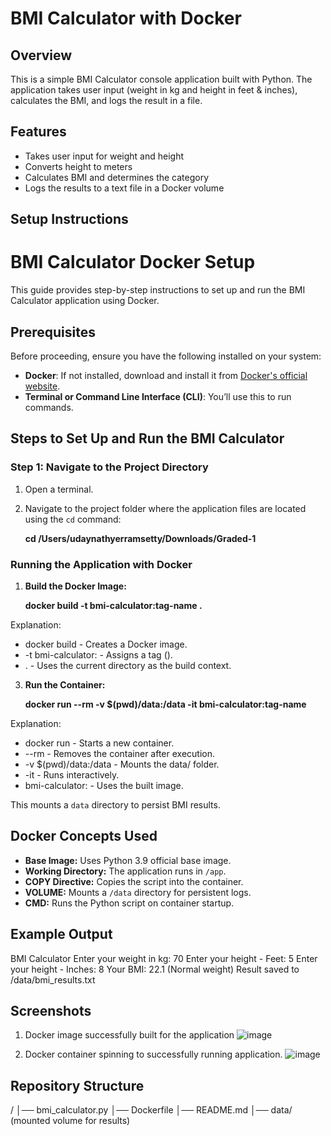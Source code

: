 # BMI Calculator with Docker

## Overview
This is a simple BMI Calculator console application built with Python. The application takes user input (weight in kg and height in feet & inches), calculates the BMI, and logs the result in a file.

## Features
- Takes user input for weight and height
- Converts height to meters
- Calculates BMI and determines the category
- Logs the results to a text file in a Docker volume

## Setup Instructions
# BMI Calculator Docker Setup

This guide provides step-by-step instructions to set up and run the BMI Calculator application using Docker.

## Prerequisites

Before proceeding, ensure you have the following installed on your system:

- **Docker**: If not installed, download and install it from [Docker's official website](https://www.docker.com/).
- **Terminal or Command Line Interface (CLI)**: You’ll use this to run commands.

## Steps to Set Up and Run the BMI Calculator

### Step 1: Navigate to the Project Directory

1. Open a terminal.
2. Navigate to the project folder where the application files are located using the `cd` command:

   **cd /Users/udaynathyerramsetty/Downloads/Graded-1**

### Running the Application with Docker
1. **Build the Docker Image:**
  
   **docker build -t bmi-calculator:tag-name .**

Explanation:
*	docker build - Creates a Docker image.
*	-t bmi-calculator:<TAG-NAME> - Assigns a tag (<TAG-NAME>).
*	. - Uses the current directory as the build context.
   
3. **Run the Container:**
  
   **docker run --rm -v $(pwd)/data:/data -it bmi-calculator:tag-name**

Explanation:
*	docker run - Starts a new container.
*	--rm - Removes the container after execution.
*	-v $(pwd)/data:/data - Mounts the data/ folder.
*	-it - Runs interactively.
*	bmi-calculator:<TAG-NAME> - Uses the built image.
   
This mounts a `data` directory to persist BMI results.

## Docker Concepts Used
- **Base Image:** Uses Python 3.9 official base image.
- **Working Directory:** The application runs in `/app`.
- **COPY Directive:** Copies the script into the container.
- **VOLUME:** Mounts a `/data` directory for persistent logs.
- **CMD:** Runs the Python script on container startup.

## Example Output

BMI Calculator
Enter your weight in kg: 70
Enter your height - Feet: 5
Enter your height - Inches: 8
Your BMI: 22.1 (Normal weight)
Result saved to /data/bmi_results.txt


## Screenshots
1. Docker image successfully built for the  application
![image](https://github.com/user-attachments/assets/408691f8-b812-4a38-894e-cf8c2369e9a8)

2. Docker container spinning to successfully running application.
![image](https://github.com/user-attachments/assets/11fc3e96-f33c-4167-b8eb-215d78ba4764)

## Repository Structure
/
│── bmi_calculator.py
│── Dockerfile
│── README.md
│── data/ (mounted volume for results)

